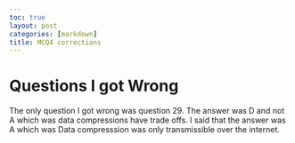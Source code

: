 ```yaml
---
toc: true
layout: post
categories: [markdown]
title: MCQ4 corrections
---
```


# Questions I got Wrong

The only question I got wrong was question 29. The answer was D and not A which was data compressions have trade offs. I said that the answer was A which was Data compresssion was only transmissible over the internet. 
